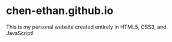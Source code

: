 # chen-ethan.github.io

This is my personal website created entirely in HTML5, CSS3, and JavaScript!
